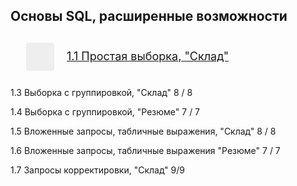 <style>
.lesson-widget__cover-image {
    height: 45px;
    width: 45px;
    font-size: 24px;
    border-radius: 3px;
    display: flex;
    align-items: center;
    justify-content: center;
    background-color: #eee;
    font-weight: 300;
    overflow: hidden;
    background-repeat: no-repeat;
    background-position: center;
    background-size: cover;
}
.lesson-widget__cover {
    position: relative;
    margin-right: 20px;
}
.lesson-widget__title {
    display: flex;
    align-items: center;
    min-width: 0;
    font-size: 18px;
    line-height: 1.33;
    position: relative;
}
.lesson-widget__info {
    display: flex;
    justify-content: space-between;
    align-items: center;
    min-width: 0;
    margin-right: auto;
    flex-basis: 95%;
}
a.lesson-widget__title-text {
    --link-color: currentColor;
    --link-line-color: transparent;
}
.lesson-widget__content {
    padding: 12px 25px;
    display: flex;
    flex-direction: row;
    align-items: stretch;
}
</style>

## Основы SQL, расширенные возможности
<div class="lesson-widget__content">
      <div class="lesson-widget__cover">
          <a href="https://github.com/kolesnikovvitaliy/SQL_trainer_advanced/blob/main/1_Основы_SQL_расширенные_возможности/1_1_Простая_выборка_Склад" tabindex="-1">
            <div class="lesson-widget__cover-image" style="background-image: url(https://github.com/kolesnikovvitaliy/SQL_trainer_advanced/blob/main/1_Основы_SQL_расширенные_возможности/img/res.png);"></div>
          </a>
      </div>
    <div class="lesson-widget__info">
      <div class="lesson-widget__title">
            <a href="https://github.com/kolesnikovvitaliy/SQL_trainer_advanced/blob/main/1_Основы_SQL_расширенные_возможности/1_1_Простая_выборка_Склад" class="lesson-widget__title-text">
              1.1
              Простая выборка, "Склад" <!---->
            </a>
      </div>
  </div>
</div>

1.3 Выборка с группировкой, "Склад" 8 / 8
  
1.4 Выборка с группировкой, "Резюме" 7 / 7
  
1.5 Вложенные запросы, табличные выражения, "Склад" 8 / 8
  
1.6 Вложенные запросы, табличные выражения "Резюме" 7 / 7
  
1.7 Запросы корректировки, "Склад" 9/9
